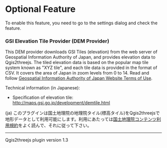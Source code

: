 Optional Feature
================

<!--Optional Features

To enable these features, you need to go to the settings dialog and check the feature you want to use.

List of Optional Features:

* [GSI Elevation Tile Provider](#gsielevtile)
-->

To enable this feature, you need to go to the settings dialog and check the feature.

### <a name="gsielevtile"/> GSI Elevation Tile Provider (DEM Provider)

  This DEM provider downloads GSI Tiles (elevation) from the web server of Geospatial Information Authority of Japan, and provides elevation data to Qgis2threejs. The tiled elevation data is based on the popular map tile system known as "XYZ tile", and each tile data is provided in the format of CSV. It covers the area of Japan in zoom levels from 0 to 14. Read and follow [Geospatial Information Authority of Japan Website Terms of Use](http://www.gsi.go.jp/ENGLISH/page_e30286.html).

Technical information (in Japanese):

* Specification of elevation tile: <a href="http://maps.gsi.go.jp/development/demtile.html">http://maps.gsi.go.jp/development/demtile.html</a>

(ja) このプラグインは国土地理院の地理院タイル(標高タイル)をQgis2threejsで地形データとして利用可能にします。利用にあたっては[国土地理院コンテンツ利用規約](http://www.gsi.go.jp/kikakuchousei/kikakuchousei40182.html)をよく読んで、それに従って下さい。



***
Qgis2threejs plugin version 1.3
